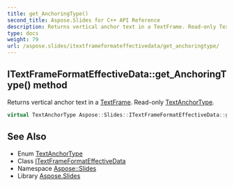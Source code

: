```yaml
---
title: get_AnchoringType()
second_title: Aspose.Slides for C++ API Reference
description: Returns vertical anchor text in a TextFrame. Read-only TextAnchorType.
type: docs
weight: 79
url: /aspose.slides/itextframeformateffectivedata/get_anchoringtype/
---
```

## ITextFrameFormatEffectiveData::get_AnchoringType() method


Returns vertical anchor text in a [TextFrame](../../textframe/). Read-only [TextAnchorType](../../textanchortype/).

```cpp
virtual TextAnchorType Aspose::Slides::ITextFrameFormatEffectiveData::get_AnchoringType()=0
```

## See Also

* Enum [TextAnchorType](../../textanchortype/)
* Class [ITextFrameFormatEffectiveData](../)
* Namespace [Aspose::Slides](../../)
* Library [Aspose.Slides](../../../)